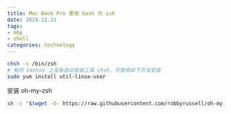 ```yaml
---
title: Mac Book Pro 更改 bash 为 zsh
date: 2019.12.21
tags:
- mbp
- shell
categories: technology
---
```


```bash
chsh -s /bin/zsh
# 有时 Centos 上没有自动安装工具 chsh，可使用如下方法安装
sudo yum install util-linux-user
```

安装 oh-my-zsh

```bash
sh -c "$(wget -O- https://raw.githubusercontent.com/robbyrussell/oh-my-zsh/master/tools/install.sh)"
```

